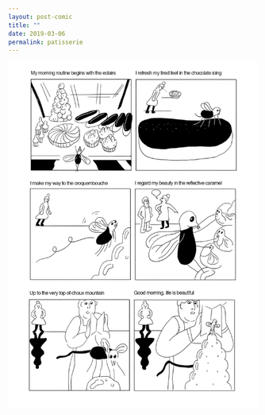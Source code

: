 ```yaml
---
layout: post-comic
title: ""
date: 2019-03-06
permalink: patisserie
---
```

![](../assets/images/patisserie.png)
